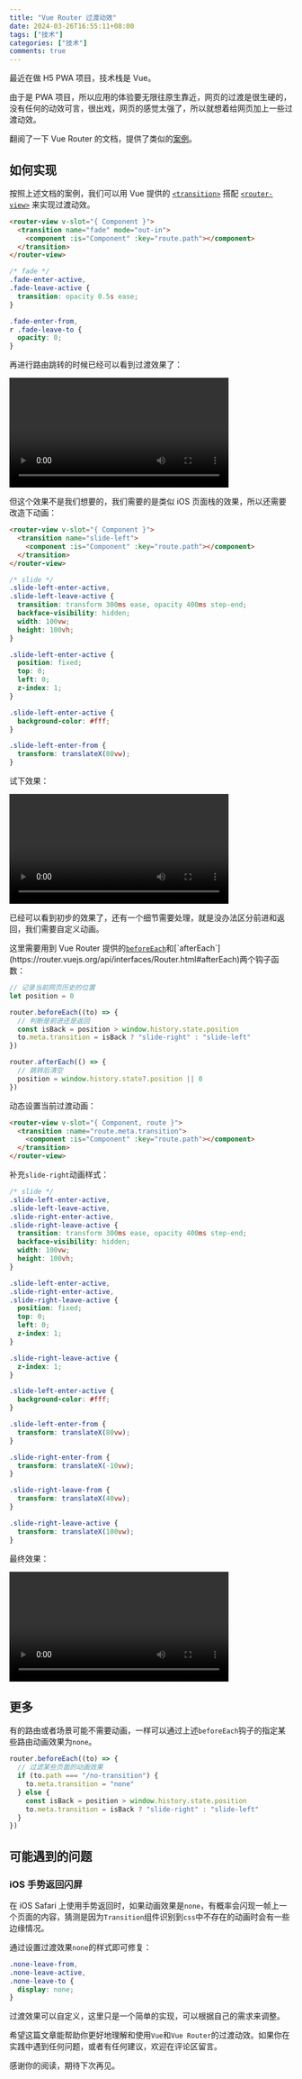 ```yaml
---
title: "Vue Router 过渡动效"
date: 2024-03-26T16:55:11+08:00
tags: ["技术"]
categories: ["技术"]
comments: true
---
```


最近在做 H5 PWA 项目，技术栈是 Vue。

由于是 PWA 项目，所以应用的体验要无限往原生靠近，网页的过渡是很生硬的，没有任何的动效可言，很出戏，网页的感觉太强了，所以就想着给网页加上一些过渡动效。

翻阅了一下 Vue Router 的文档，提供了类似的[案例](https://router.vuejs.org/guide/advanced/transitions.html)。

## 如何实现

按照上述文档的案例，我们可以用 Vue 提供的 [`<transition>`](https://vuejs.org/guide/built-ins/transition.html) 搭配 [`<router-view>`](https://router.vuejs.org/guide/advanced/router-view-slot.html) 来实现过渡动效。

```html
<router-view v-slot="{ Component }">
  <transition name="fade" mode="out-in">
    <component :is="Component" :key="route.path"></component>
  </transition>
</router-view>
```

```css
/* fade */
.fade-enter-active,
.fade-leave-active {
  transition: opacity 0.5s ease;
}

.fade-enter-from,
r .fade-leave-to {
  opacity: 0;
}
```

再进行路由跳转的时候已经可以看到过渡效果了：

<video controls style="width: min(calc(100vw - 28px), 390px);">
  <source src="https://p.madcodelife.com/blog/2024/03/efff01316cea7426d21639f67ab8cf4a.mov" type="video/mp4">
</video>

但这个效果不是我们想要的，我们需要的是类似 iOS 页面栈的效果，所以还需要改造下动画：

```html
<router-view v-slot="{ Component }">
  <transition name="slide-left">
    <component :is="Component" :key="route.path"></component>
  </transition>
</router-view>
```

```css
/* slide */
.slide-left-enter-active,
.slide-left-leave-active {
  transition: transform 300ms ease, opacity 400ms step-end;
  backface-visibility: hidden;
  width: 100vw;
  height: 100vh;
}

.slide-left-enter-active {
  position: fixed;
  top: 0;
  left: 0;
  z-index: 1;
}

.slide-left-enter-active {
  background-color: #fff;
}

.slide-left-enter-from {
  transform: translateX(80vw);
}
```

试下效果：

<video controls style="width: min(calc(100vw - 28px), 390px);">
  <source src="https://p.madcodelife.com/blog/2024/03/c19c1f8f550097cca5e2a694f3d1c269.mov" type="video/mp4">
</video>

已经可以看到初步的效果了，还有一个细节需要处理，就是没办法区分前进和返回，我们需要自定义动画。

这里需要用到 Vue Router 提供的[`beforeEach`]('https://router.vuejs.org/api/interfaces/Router.html#beforeEach')和[`afterEach`](https://router.vuejs.org/api/interfaces/Router.html#afterEach)两个钩子函数：

```javascript
// 记录当前网页历史的位置
let position = 0

router.beforeEach((to) => {
  // 判断是前进还是返回
  const isBack = position > window.history.state.position
  to.meta.transition = isBack ? "slide-right" : "slide-left"
})

router.afterEach(() => {
  // 跳转后清空
  position = window.history.state?.position || 0
})
```

动态设置当前过渡动画：

```html
<router-view v-slot="{ Component, route }">
  <transition :name="route.meta.transition">
    <component :is="Component" :key="route.path"></component>
  </transition>
</router-view>
```

补充`slide-right`动画样式：

```css
/* slide */
.slide-left-enter-active,
.slide-left-leave-active,
.slide-right-enter-active,
.slide-right-leave-active {
  transition: transform 300ms ease, opacity 400ms step-end;
  backface-visibility: hidden;
  width: 100vw;
  height: 100vh;
}

.slide-left-enter-active,
.slide-right-enter-active,
.slide-right-leave-active {
  position: fixed;
  top: 0;
  left: 0;
  z-index: 1;
}

.slide-right-leave-active {
  z-index: 1;
}

.slide-left-enter-active {
  background-color: #fff;
}

.slide-left-enter-from {
  transform: translateX(80vw);
}

.slide-right-enter-from {
  transform: translateX(-10vw);
}

.slide-right-leave-from {
  transform: translateX(40vw);
}

.slide-right-leave-active {
  transform: translateX(100vw);
}
```

最终效果：

<video controls style="width: min(calc(100vw - 28px), 390px);">
  <source src="https://p.madcodelife.com/blog/2024/03/b22079812a48a20bd5f96d8cb099e387.mov" type="video/mp4">
</video>

## 更多

有的路由或者场景可能不需要动画，一样可以通过上述`beforeEach`钩子的指定某些路由动画效果为`none`。

```javascript
router.beforeEach((to) => {
  // 过滤某些页面的动画效果
  if (to.path === "/no-transition") {
    to.meta.transition = "none"
  } else {
    const isBack = position > window.history.state.position
    to.meta.transition = isBack ? "slide-right" : "slide-left"
  }
})
```

## 可能遇到的问题

### iOS 手势返回闪屏

在 iOS Safari 上使用手势返回时，如果动画效果是`none`，有概率会闪现一帧上一个页面的内容，猜测是因为`Transition`组件识别到`css`中不存在的动画时会有一些边缘情况。

通过设置过渡效果`none`的样式即可修复：

```css
.none-leave-from,
.none-leave-active,
.none-leave-to {
  display: none;
}
```

过渡效果可以自定义，这里只是一个简单的实现，可以根据自己的需求来调整。

希望这篇文章能帮助你更好地理解和使用`Vue`和`Vue Router`的过渡动效。如果你在实践中遇到任何问题，或者有任何建议，欢迎在评论区留言。

感谢你的阅读，期待下次再见。
